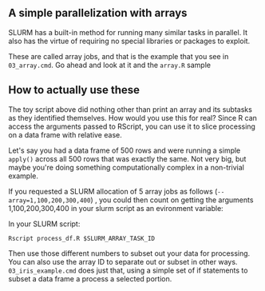 ## A simple parallelization with arrays

SLURM has a built-in method for running many similar tasks in parallel.
It also has the virtue of requiring no special libraries or packages
to exploit.

These are called array jobs, and that is the example that you see in `03_array.cmd`.
Go ahead and look at it and the `array.R` sample

## How to actually use these

The toy script above did nothing other than print an array and its subtasks as 
they identified themselves. How would you use this for real? Since R can access
the arguments passed to RScript, you can use it to slice processing on a data frame
with relative ease.

Let's say you had a data frame of 500 rows and were running a simple `apply()` across
all 500 rows that was exactly the same. Not very big, but maybe you're doing something
computationally complex in a non-trivial example.

If you requested a SLURM allocation of 5 array jobs as follows (`--array=1,100,200,300,400`)
, you could then count on getting the
arguments 1,100,200,300,400 in your slurm script as an evironment variable:

In your SLURM script:

```shell
Rscript process_df.R $SLURM_ARRAY_TASK_ID
```
Then use those different numbers to subset out your data for processing.
You can also use the array ID to separate out or subset in other ways. `03_iris_example.cmd` does just that,
using a simple set of if statements to subset a data frame a process a selected portion.
